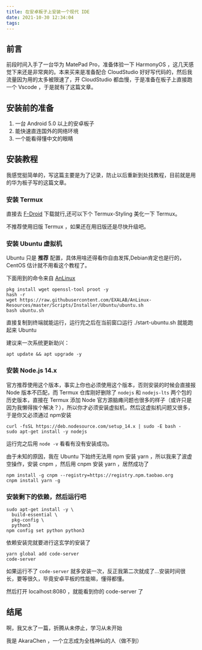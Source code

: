 ```yaml
---
title: 在安卓板子上安装一个现代 IDE
date: 2021-10-30 12:34:04
tags:
---
```


## 前言

前段时间入手了一台华为 MatePad Pro，准备体验一下 HarmonyOS ，这几天感觉下来还是非常爽的。本来买来是准备配合 CloudStudio 好好写代码的，然后我流量因为用的太多被限速了，开 CloudStudio 都血慢，于是准备在板子上直接跑一个 Vscode ，于是就有了这篇文章。

## 安装前的准备

1. 一台 Android 5.0 以上的安卓板子
2. 能快速直连国外的网络环境
3. 一个能看得懂中文的眼睛

## 安装教程

我感觉挺简单的，写这篇主要是为了记录，防止以后重新到处找教程，目前就是用的华为板子写的这篇文章。

### 安装 Termux

直接去 [F-Droid](https://search.f-droid.org/?q=termux&lang=zh_Hans) 下载就行,还可以下个 Termux-Styling 美化一下 Termux。

不推荐使用旧版 Termux ，如果还在用旧版还是尽快升级吧。

### 安装 Ubuntu 虚拟机

Ubuntu 只是 **推荐** 配置，具体用啥还得看你自由发挥,Debian肯定也是行的，CentOS 估计就不用看这个教程了。

下面用到的命令来自 [AnLinux](https://f-droid.org/zh_Hans/packages/exa.lnx.a/)

```
pkg install wget openssl-tool proot -y 
hash -r 
wget https://raw.githubusercontent.com/EXALAB/AnLinux-Resources/master/Scripts/Installer/Ubuntu/ubuntu.sh 
bash ubuntu.sh 
```

直接复制到终端就能运行，运行完之后在当前窗口运行 ./start-ubuntu.sh 就能跑起来 Ubuntu

建议来一次系统更新助兴：

```
apt update && apt upgrade -y
```

### 安装 Node.js 14.x

官方推荐使用这个版本，事实上你也必须使用这个版本，否则安装的时候会直接报 Node 版本不匹配，而 Termux 仓库刚好删除了 `nodejs` 和 `nodejs-lts` 两个包的历史版本，直接在 Termux 添加 Node 官方源脑瘫问题也很多的样子（或许只是因为我懒得挨个解决？），所以你才必须安装虚拟机，然后这虚拟机问题又很多，于是你又必须通过 npm安装

```
curl -fsSL https://deb.nodesource.com/setup_14.x | sudo -E bash -
sudo apt-get install -y nodejs
```

运行完之后用 `node -v` 看看有没有安装成功。

由于未知的原因，我在 Ubuntu 下始终无法用 npm 安装 yarn ，所以我来了波虚空操作，安装 cnpm ，然后用 cnpm 安装 yarn ，居然成功了

```
npm install -g cnpm --registry=https://registry.npm.taobao.org
cnpm install yarn -g
```

### 安装剩下的依赖，然后运行吧

```
sudo apt-get install -y \
  build-essential \
  pkg-config \
  python3
npm config set python python3
```

依赖安装完就要进行这玄学的安装了

```
yarn global add code-server
code-server
```

如果运行不了 `code-server` 就多安装一次，反正我第二次就成了...安装时间很长，要等很久，毕竟安卓平板的性能嘛，懂得都懂。

然后打开 localhost:8080 ，就能看到你的 code-server 了

## 结尾

啊，我又水了一篇，折腾从未停止，学习从未开始

我是 AkaraChen ，一个立志成为全栈神仙的人（做不到）
